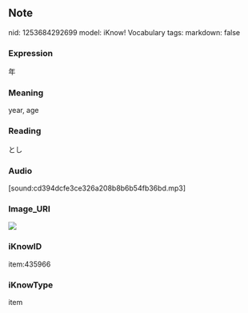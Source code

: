 ## Note
nid: 1253684292699
model: iKnow! Vocabulary
tags: 
markdown: false

### Expression
年

### Meaning
year, age

### Reading
とし

### Audio
[sound:cd394dcfe3ce326a208b8b6b54fb36bd.mp3]

### Image_URI
<img src="e22e6f283e6e25ef233dd85ae6979399.jpg">

### iKnowID
item:435966

### iKnowType
item
